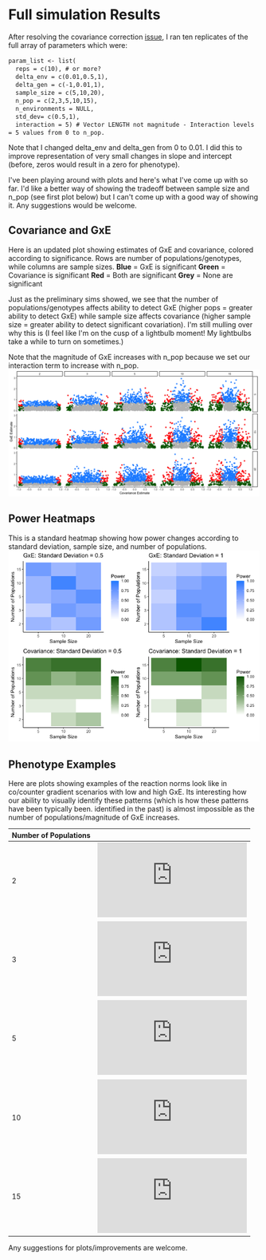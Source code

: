# Full simulation Results


After resolving the covariance correction [issue](https://github.com/RCN-ECS/CnGV/blob/master/notebook/20200416_MA_SimResults_Round3.md), I ran ten replicates of the full array of parameters which were: 

```{param list}
param_list <- list( 
  reps = c(10), # or more?
  delta_env = c(0.01,0.5,1),
  delta_gen = c(-1,0.01,1),
  sample_size = c(5,10,20), 
  n_pop = c(2,3,5,10,15), 
  n_environments = NULL,
  std_dev= c(0.5,1), 
  interaction = 5) # Vector LENGTH not magnitude - Interaction levels = 5 values from 0 to n_pop.
```
Note that I changed delta_env and delta_gen from 0 to 0.01. I did this to improve representation of very small changes in slope and intercept (before, zeros would result in a zero for phenotype). 

I've been playing around with plots and here's what I've come up with so far. I'd like a better way of showing the tradeoff between sample size and n_pop (see first plot below) but I can't come up with a good way of showing it. Any suggestions would be welcome.

## Covariance and GxE
Here is an updated plot showing estimates of GxE and covariance, colored according to significance. Rows are number of populations/genotypes, while columns are sample sizes. 
**Blue** = GxE is significant
**Green** = Covariance is significant
**Red** = Both are significant
**Grey** = None are significant

Just as the preliminary sims showed, we see that the number of populations/genotypes affects ability to detect GxE (higher pops = greater ability to detect GxE) while sample size affects covariance (higher sample size = greater ability to detect significant covariation). I'm still mulling over why this is (I feel like I'm on the cusp of a lightbulb moment! My lightbulbs take a while to turn on sometimes.)

Note that the magnitude of GxE increases with n_pop because we set our interaction term to increase with n_pop. 
![image](https://github.com/RCN-ECS/CnGV/blob/master/results/notebook_figs/5.5.covgxe.png)

## Power Heatmaps
This is a standard heatmap showing how power changes according to standard deviation, sample size, and number of populations. 
![image](https://github.com/RCN-ECS/CnGV/blob/master/results/notebook_figs/5.6.PowerPlots.png)

## Phenotype Examples
Here are plots showing examples of the reaction norms look like in co/counter gradient scenarios with low and high GxE. Its interesting how our ability to visually identify these patterns (which is how these patterns have been typically been. identified in the past) is almost impossible as the number of populations/magnitude of GxE increases. 

| Number of Populations | |
|--- | --- |
| 2| ![image](https://github.com/RCN-ECS/CnGV/blob/master/results/notebook_figs/2pop.pdf)|
| 3| ![image](https://github.com/RCN-ECS/CnGV/blob/master/results/notebook_figs/3pop.pdf)|
| 5| ![image](https://github.com/RCN-ECS/CnGV/blob/master/results/notebook_figs/5pop.pdf)|
| 10| ![image](https://github.com/RCN-ECS/CnGV/blob/master/results/notebook_figs/10pop.pdf)|
| 15| ![image](https://github.com/RCN-ECS/CnGV/blob/master/results/notebook_figs/15pop.pdf)| 

Any suggestions for plots/improvements are welcome. 
